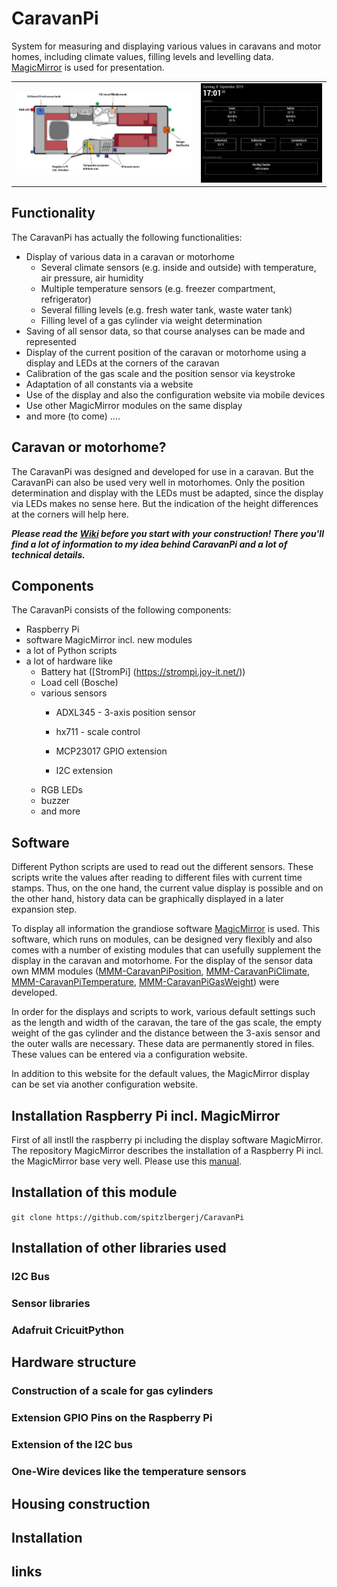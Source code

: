 # CaravanPi
System for measuring and displaying various values in caravans and motor homes, including climate values, filling levels and levelling data. [MagicMirror](https://magicmirror.builders/) is used for presentation.

<table width="100%" border="0">
	<tbody>
		<tr>
   <td>
    <img src="https://github.com/spitzlbergerj/CaravanPi/raw/master/images/CaravanPi-320.jpg">
   </td>
			<td>
    <img src="https://github.com/spitzlbergerj/CaravanPi/raw/master/images/CaravanPi-MagicMirror-320.jpg">
   </td>
		</tr>
	</tbody>
</table>

## Functionality
The CaravanPi has actually the following functionalities:
- Display of various data in a caravan or motorhome
  - Several climate sensors (e.g. inside and outside) with temperature, air pressure, air humidity
  - Multiple temperature sensors (e.g. freezer compartment, refrigerator)
  - Several filling levels (e.g. fresh water tank, waste water tank)
  - Filling level of a gas cylinder via weight determination
- Saving of all sensor data, so that course analyses can be made and represented
- Display of the current position of the caravan or motorhome using a display and LEDs at the corners of the caravan
- Calibration of the gas scale and the position sensor via keystroke
- Adaptation of all constants via a website
- Use of the display and also the configuration website via mobile devices
- Use other MagicMirror modules on the same display
- and more (to come) ....

## Caravan or motorhome?

The CaravanPi was designed and developed for use in a caravan. But the CaravanPi can also be used very well in motorhomes. Only the position determination and display with the LEDs must be adapted, since the display via LEDs makes no sense here. But the indication of the height differences at the corners will help here.

***Please read the [Wiki](https://github.com/spitzlbergerj/CaravanPi/wiki) before you start with your construction! There you'll find a lot of information to my idea behind CaravanPi and a lot of technical details.***

## Components

The CaravanPi consists of the following components:
- Raspberry Pi
- software MagicMirror incl. new modules
- a lot of Python scripts
- a lot of hardware like 
  - Battery hat ([StromPi] (https://strompi.joy-it.net/))
  - Load cell (Bosche)
  - various sensors
    - ADXL345 - 3-axis position sensor
    - hx711 - scale control

    - MCP23017 GPIO extension
    - I2C extension
  - RGB LEDs
  - buzzer
  - and more

## Software

Different Python scripts are used to read out the different sensors. These scripts write the values after reading to different files with current time stamps. Thus, on the one hand, the current value display is possible and on the other hand, history data can be graphically displayed in a later expansion step.

To display all information the grandiose software [MagicMirror](https://magicmirror.builders/) is used. This software, which runs on modules, can be designed very flexibly and also comes with a number of existing modules that can usefully supplement the display in the caravan and motorhome. For the display of the sensor data own MMM modules ([MMM-CaravanPiPosition](https://github.com/spitzlbergerj/MMM-CaravanPiPosition), [MMM-CaravanPiClimate](https://github.com/spitzlbergerj/MMM-CaravanPiClimate), [MMM-CaravanPiTemperature](https://github.com/spitzlbergerj/MMM-CaravanPiTemperature), [MMM-CaravanPiGasWeight](https://github.com/spitzlbergerj/MMM-CaravanPiGasWeight)) were developed.

In order for the displays and scripts to work, various default settings such as the length and width of the caravan, the tare of the gas scale, the empty weight of the gas cylinder and the distance between the 3-axis sensor and the outer walls are necessary. These data are permanently stored in files. These values can be entered via a configuration website. 

In addition to this website for the default values, the MagicMirror display can be set via another configuration website.

## Installation Raspberry Pi incl. MagicMirror

First of all instll the raspberry pi including the display software MagicMirror. The repository MagicMirror describes the installation of a Raspberry Pi incl. the MagicMirror base very well. Please use this [manual](https://github.com/MichMich/MagicMirror#raspberry-pi).

## Installation of this module

`git clone https://github.com/spitzlbergerj/CaravanPi`

## Installation of other libraries used

### I2C Bus

### Sensor libraries

### Adafruit CricuitPython


## Hardware structure

### Construction of a scale for gas cylinders

### Extension GPIO Pins on the Raspberry Pi

### Extension of the I2C bus

### One-Wire devices like the temperature sensors


## Housing construction



## Installation

## links


 

